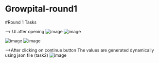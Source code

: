 # Growpital-round1
#Round 1 Tasks

--> UI after opening 
![image](https://user-images.githubusercontent.com/84494006/190635407-a3f2380b-b2c8-4e96-b580-be67782f323d.png)
![image](https://user-images.githubusercontent.com/84494006/190685880-804ad833-5083-4884-b810-b4281bf1a718.png)


![image](https://user-images.githubusercontent.com/84494006/190635102-a76bbcad-e969-4556-927d-e6f3205e39aa.png)
![image](https://user-images.githubusercontent.com/84494006/190635247-11960780-cf86-425f-85b4-648f93f7a70c.png)


-->After clicking on continue button
The values are generated dynamically using json file  (task2)
![image](https://user-images.githubusercontent.com/84494006/190685880-804ad833-5083-4884-b810-b4281bf1a718.png)

